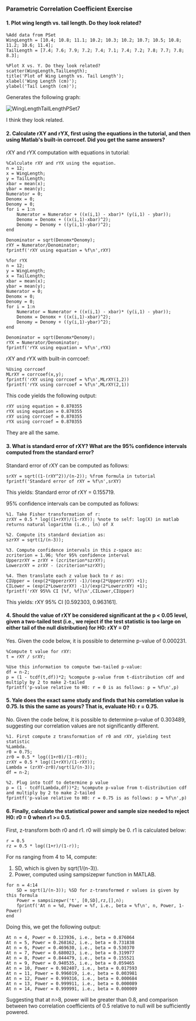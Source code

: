 ### Parametric Correlation Coefficient Exercise

#### 1. Plot wing length vs. tail length. Do they look related? 

```
%Add data from PSet
WingLength = [10.4; 10.8; 11.1; 10.2; 10.3; 10.2; 10.7; 10.5; 10.8; 11.2; 10.6; 11.4];
TailLength = [7.4; 7.6; 7.9; 7.2; 7.4; 7.1; 7.4; 7.2; 7.8; 7.7; 7.8; 8.3];

%Plot X vs. Y. Do they look related? 
scatter(WingLength,TailLength);
title('Plot of Wing Length vs. Tail Length');
xlabel('Wing Length (cm)');
ylabel('Tail Length (cm)');
```
Generates the following graph: 

![WingLengthTailLengthPSet7](https://user-images.githubusercontent.com/112706184/192166528-b43a87ba-2b20-4bdb-83fc-67adf3f43e80.jpg)

I think they look related. 

#### 2. Calculate rXY and rYX, first using the equations in the tutorial, and then using Matlab's built-in corrcoef. Did you get the same answers? 

rXY and rYX computation with equations in tutorial: 

```
%Calculate rXY and rYX using the equation. 
n = 12;
x = WingLength;
y = TailLength;
xbar = mean(x);
ybar = mean(y);
Numerator = 0;
Denomx = 0;
Denomy = 0;
for i = 1:n
    Numerator = Numerator + ((x(i,1) - xbar)* (y(i,1) - ybar));
    Denomx = Denomx + ((x(i,1)-xbar)^2); 
    Denomy = Denomy + ((y(i,1)-ybar)^2); 
end

Denominator = sqrt(Denomx*Denomy);
rXY = Numerator/Denominator;
fprintf('rXY using equation = %f\n',rXY)

%for rYX
n = 12;
y = WingLength;
x = TailLength;
xbar = mean(x);
ybar = mean(y);
Numerator = 0;
Denomx = 0;
Denomy = 0;
for i = 1:n
    Numerator = Numerator + ((x(i,1) - xbar)* (y(i,1) - ybar));
    Denomx = Denomx + ((x(i,1)-xbar)^2); 
    Denomy = Denomy + ((y(i,1)-ybar)^2); 
end

Denominator = sqrt(Denomx*Denomy);
rYX = Numerator/Denominator;
fprintf('rYX using equation = %f\n',rYX)
```

rXY and rYX with built-in corrcoef:

```
%Using corrcoef
MLrXY = corrcoef(x,y);
fprintf('rXY using corrcoef = %f\n',MLrXY(1,2))
fprintf('rYX using corrcoef = %f\n',MLrXY(2,1))
```

This code yields the following output: 

```
rXY using equation = 0.870355
rYX using equation = 0.870355
rXY using corrcoef = 0.870355
rYX using corrcoef = 0.870355
```
They are all the same. 

#### 3. What is standard error of rXY? What are the 95% confidence intervals computed from the standard error? 

Standard error of rXY can be computed as follows: 

```
srXY = sqrt((1-(rXY^2))/(n-2)); %from formula in tutorial
fprintf('Standard error of rXY = %f\n',srXY)
```
This yields: Standard error of rXY = 0.155719.

95% confidence intervals can be computed as follows: 

```
%1. Take Fisher transformation of r:
zrXY = 0.5 * log((1+rXY)/(1-rXY)); %note to self: log(X) in matlab returns natural logarithm (i.e., ln) of X

%2. Compute its standard deviation as: 
szrXY = sqrt(1/(n-3));

%3. Compute confidence intervals in this z-space as: 
zcriterion = 1.96; %for 95% confidence interval
UpperzrXY = zrXY + (zcriterion*szrXY);
LowerzrXY = zrXY - (zcriterion*szrXY);

%4. Then translate each z value back to r as: 
CIUpper = (exp(2*UpperzrXY) -1)/(exp(2*UpperzrXY) +1);
CILower = (exp(2*LowerzrXY) -1)/(exp(2*LowerzrXY) +1);
fprintf('rXY 95%% CI [%f, %f]\n',CILower,CIUpper)
```

This yields: rXY 95% CI [0.592303, 0.963161].

#### 4. Should the value of rXY be considered significant at the p < 0.05 level, given a two-tailed test (i.e., we reject if the test statistic is too large on either tail of the null distribution) for H0: rXY = 0?

Yes. Given the code below, it is possible to determine p-value of 0.000231.

```
%Compute t value for rXY:
t = rXY / srXY;

%Use this information to compute two-tailed p-value:
df = n-2;
p = (1 - tcdf(t,df))*2; %compute p-value from t-distribution cdf and multiply by 2 to make 2-tailed
fprintf('p-value relative to H0: r = 0 is as follows: p = %f\n',p)
```

#### 5. Yale does the exact same study and finds that his correlation value is 0.75. Is this the same as yours? That is, evaluate H0: r = 0.75. 

No. Given the code below, it is possible to determine p-value of 0.303489, suggesting our correlation values are not significantly different. 

```
%1. First compute z transformation of r0 and rXY, yielding test statistic
%Lambda. 
r0 = 0.75;
zr0 = 0.5 * log((1+r0)/(1-r0));
zrXY = 0.5 * log((1+rXY)/(1-rXY));
Lambda = (zrXY-zr0)/sqrt(1/(n-3));
df = n-2;

%2. Plug into tcdf to determine p value
p = (1 - tcdf(Lambda,df))*2; %compute p-value from t-distribution cdf and multiply by 2 to make 2-tailed
fprintf('p-value relative to H0: r = 0.75 is as follows: p = %f\n',p)

```

#### 6. Finally, calculate the statistical power and sample size needed to reject H0: r0 = 0 when r1 >= 0.5. 

First, z-transform both r0 and r1. r0 will simply be 0. r1 is calculated below: 

```
r = 0.5
rz = 0.5 * log((1+r)/(1-r));
```

For ns ranging from 4 to 14, compute: 
1. SD, which is given by sqrt(1/(n-3)). 
2. Power, computed using sampsizepwr function in MATLAB. 

```
for n = 4:14
    SD = sqrt(1/(n-3)); %SD for z-transformed r values is given by this formula
    Power = sampsizepwr('t', [0,SD],rz,[],n);
    fprintf('At n = %d, Power = %f, i.e., beta = %f\n', n, Power, 1-Power)
end
```

Doing this, we get the following output: 

```
At n = 4, Power = 0.123936, i.e., beta = 0.876064
At n = 5, Power = 0.268162, i.e., beta = 0.731838
At n = 6, Power = 0.469630, i.e., beta = 0.530370
At n = 7, Power = 0.680023, i.e., beta = 0.319977
At n = 8, Power = 0.844479, i.e., beta = 0.155521
At n = 9, Power = 0.940535, i.e., beta = 0.059465
At n = 10, Power = 0.982407, i.e., beta = 0.017593
At n = 11, Power = 0.996019, i.e., beta = 0.003981
At n = 12, Power = 0.999316, i.e., beta = 0.000684
At n = 13, Power = 0.999911, i.e., beta = 0.000089
At n = 14, Power = 0.999991, i.e., beta = 0.000009
```

Suggesting that at n>8, power will be greater than 0.8, and comparison between two correlation coefficients of 0.5 relative to null will be sufficiently powered. 



